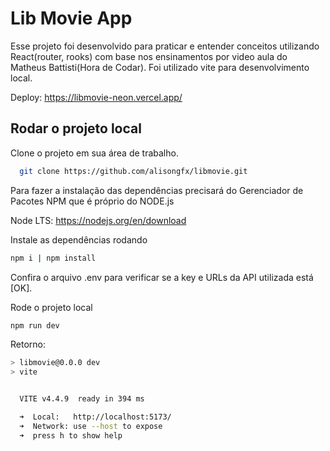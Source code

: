 
# Lib Movie App

Esse projeto foi desenvolvido para praticar e entender conceitos utilizando React(router, rooks) com base nos ensinamentos por video aula do Matheus Battisti(Hora de Codar). Foi utilizado vite para desenvolvimento local.

Deploy: https://libmovie-neon.vercel.app/

## Rodar o projeto local

Clone o projeto em sua área de trabalho.

```bash
  git clone https://github.com/alisongfx/libmovie.git
```

Para fazer a instalação das dependências precisará do Gerenciador de Pacotes NPM que é próprio do NODE.js

Node LTS: https://nodejs.org/en/download

Instale as dependências rodando

```bash
npm i | npm install
```

Confira o arquivo .env para verificar se a key e URLs da API utilizada está [OK].

Rode o projeto local
```bash
npm run dev
```

Retorno:

```bash
> libmovie@0.0.0 dev
> vite


  VITE v4.4.9  ready in 394 ms

  ➜  Local:   http://localhost:5173/
  ➜  Network: use --host to expose
  ➜  press h to show help
```


